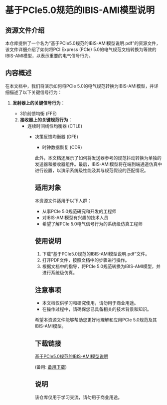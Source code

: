 # 基于PCIe5.0规范的IBIS-AMI模型说明

## 资源文件介绍

本仓库提供了一个名为“基于PCIe5.0规范的IBIS-AMI模型说明.pdf”的资源文件，该文件详细介绍了如何将PCI Express (PCIe) 5.0的电气规范文档转换为等效的IBIS-AMI模型，以表示重要的电气信号行为。

## 内容概述

在本文档中，我们将演示如何将PCIe 5.0的电气规范转换为IBIS-AMI模型，并详细描述了以下关键信号行为：

1. **发射器上的关键信号行为**：
   - 3阶前馈均衡 (FFE)

   2. **接收器上的关键规范行为**：
      - 连续时间线性均衡器 (CTLE)
         - 决策反馈均衡器 (DFE)
            - 时钟数据恢复 (CDR)

            此外，本文档还展示了如何将发送器参考的规范抖动转换为单独的发送器和接收器组件。最后，IBIS-AMI模型将在端到端通道仿真中进行设置，以演示系统级性能及其与规范假设的匹配情况。

            ## 适用对象

            本资源文件适用于以下人群：
            - 从事PCIe 5.0规范研究和开发的工程师
            - 对IBIS-AMI模型有兴趣的技术人员
            - 希望了解PCIe 5.0电气信号行为的系统级仿真工程师

            ## 使用说明

            1. 下载“基于PCIe5.0规范的IBIS-AMI模型说明.pdf”文件。
            2. 打开PDF文件，按照文档中的步骤进行操作。
            3. 根据文档中的指导，将PCIe 5.0规范转换为IBIS-AMI模型，并进行系统级仿真。

            ## 注意事项

            - 本文档仅供学习和研究使用，请勿用于商业用途。
            - 在操作过程中，请确保您已具备相关的技术背景和知识。

            希望本资源文件能够帮助您更好地理解和应用PCIe 5.0规范及其IBIS-AMI模型。

            ## 下载链接
            [基于PCIe5.0规范的IBIS-AMI模型说明](https://pan.quark.cn/s/1ea5f54de468) 

            (备用: [备用下载](https://pan.baidu.com/s/1Mb57jrNv8JkPe1wtHnXAmQ?pwd=1234))

            ## 说明

            该仓库仅用于学习交流，请勿用于商业用途。
